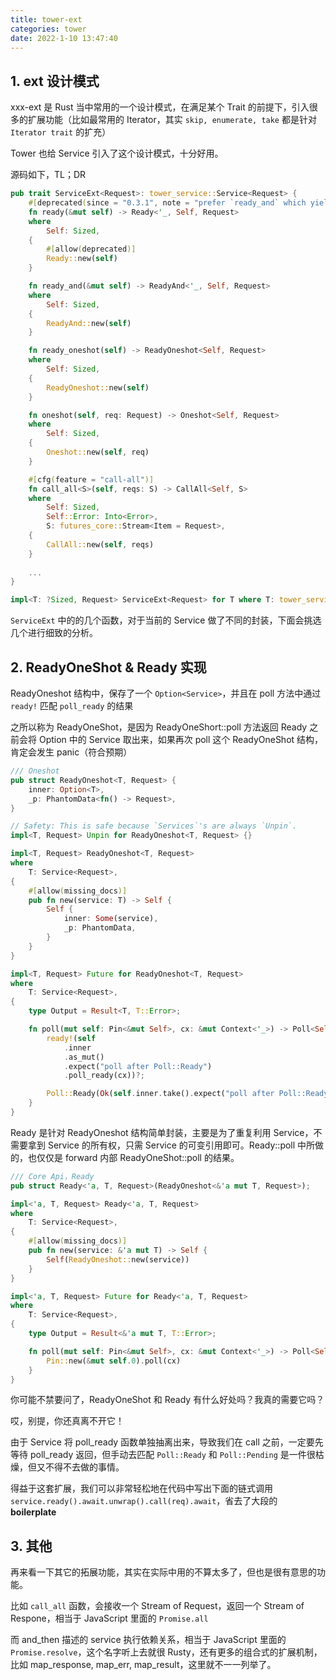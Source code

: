 ```yaml
---
title: tower-ext
categories: tower
date: 2022-1-10 13:47:40
---
```



## 1. ext 设计模式



xxx-ext 是 Rust 当中常用的一个设计模式，在满足某个 Trait 的前提下，引入很多的扩展功能（比如最常用的 Iterator，其实 `skip, enumerate, take` 都是针对 `Iterator trait` 的扩充）



Tower 也给 Service 引入了这个设计模式，十分好用。



源码如下，TL；DR

```rust
pub trait ServiceExt<Request>: tower_service::Service<Request> {
    #[deprecated(since = "0.3.1", note = "prefer `ready_and` which yields the service")]
    fn ready(&mut self) -> Ready<'_, Self, Request>
    where
        Self: Sized,
    {
        #[allow(deprecated)]
        Ready::new(self)
    }

    fn ready_and(&mut self) -> ReadyAnd<'_, Self, Request>
    where
        Self: Sized,
    {
        ReadyAnd::new(self)
    }

    fn ready_oneshot(self) -> ReadyOneshot<Self, Request>
    where
        Self: Sized,
    {
        ReadyOneshot::new(self)
    }

    fn oneshot(self, req: Request) -> Oneshot<Self, Request>
    where
        Self: Sized,
    {
        Oneshot::new(self, req)
    }

    #[cfg(feature = "call-all")]
    fn call_all<S>(self, reqs: S) -> CallAll<Self, S>
    where
        Self: Sized,
        Self::Error: Into<Error>,
        S: futures_core::Stream<Item = Request>,
    {
        CallAll::new(self, reqs)
    }
  
  	...
}

impl<T: ?Sized, Request> ServiceExt<Request> for T where T: tower_service::Service<Request> {}
```



`ServiceExt` 中的的几个函数，对于当前的 Service 做了不同的封装，下面会挑选几个进行细致的分析。



## 2. ReadyOneShot & Ready  实现



ReadyOneshot 结构中，保存了一个 `Option<Service>`，并且在 poll 方法中通过 `ready!` 匹配 `poll_ready` 的结果

之所以称为 ReadyOneShot，是因为 ReadyOneShort::poll 方法返回 Ready 之前会将 Option 中的 Service  取出来，如果再次 poll 这个 ReadyOneShot 结构，肯定会发生 panic（符合预期）

```rust
/// Oneshot
pub struct ReadyOneshot<T, Request> {
    inner: Option<T>,
    _p: PhantomData<fn() -> Request>,
}

// Safety: This is safe because `Services`'s are always `Unpin`.
impl<T, Request> Unpin for ReadyOneshot<T, Request> {}

impl<T, Request> ReadyOneshot<T, Request>
where
    T: Service<Request>,
{
    #[allow(missing_docs)]
    pub fn new(service: T) -> Self {
        Self {
            inner: Some(service),
            _p: PhantomData,
        }
    }
}

impl<T, Request> Future for ReadyOneshot<T, Request>
where
    T: Service<Request>,
{
    type Output = Result<T, T::Error>;

    fn poll(mut self: Pin<&mut Self>, cx: &mut Context<'_>) -> Poll<Self::Output> {
        ready!(self
            .inner
            .as_mut()
            .expect("poll after Poll::Ready")
            .poll_ready(cx))?;

        Poll::Ready(Ok(self.inner.take().expect("poll after Poll::Ready")))
    }
}
```



Ready 是针对 ReadyOneshot 结构简单封装，主要是为了重复利用 Service，不需要拿到 Service 的所有权，只需 Service 的可变引用即可。Ready::poll 中所做的，也仅仅是 forward 内部 ReadyOneShot::poll 的结果。

```rust
/// Core Api，Ready
pub struct Ready<'a, T, Request>(ReadyOneshot<&'a mut T, Request>);

impl<'a, T, Request> Ready<'a, T, Request>
where
    T: Service<Request>,
{
    #[allow(missing_docs)]
    pub fn new(service: &'a mut T) -> Self {
        Self(ReadyOneshot::new(service))
    }
}

impl<'a, T, Request> Future for Ready<'a, T, Request>
where
    T: Service<Request>,
{
    type Output = Result<&'a mut T, T::Error>;

    fn poll(mut self: Pin<&mut Self>, cx: &mut Context<'_>) -> Poll<Self::Output> {
        Pin::new(&mut self.0).poll(cx)
    }
}
```



你可能不禁要问了，ReadyOneShot 和 Ready 有什么好处吗？我真的需要它吗？

哎，别提，你还真离不开它！



由于 Service 将 poll_ready 函数单独抽离出来，导致我们在 call 之前，一定要先等待 poll_ready 返回，但手动去匹配 `Poll::Ready` 和 `Poll::Pending` 是一件很枯燥，但又不得不去做的事情。

得益于这套扩展，我们可以非常轻松地在代码中写出下面的链式调用 `service.ready().await.unwrap().call(req).await`，省去了大段的 **boilerplate**





## 3. 其他



再来看一下其它的拓展功能，其实在实际中用的不算太多了，但也是很有意思的功能。



比如 `call_all` 函数，会接收一个 Stream of Request，返回一个 Stream of Respone，相当于 JavaScript 里面的 `Promise.all`

而 and_then 描述的 service 执行依赖关系，相当于 JavaScript 里面的 `Promise.resolve`，这个名字听上去就很 Rusty，还有更多的组合式的扩展机制，比如 map_response, map_err, map_result，这里就不一一列举了。